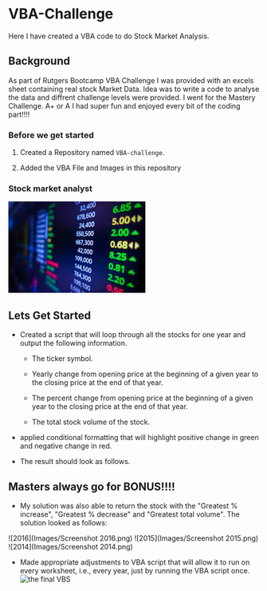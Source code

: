 # VBA-Challenge
Here I have created a VBA code to do Stock Market Analysis.


## Background

As part of Rutgers Bootcamp VBA Challenge I was provided with an excels sheet containing real stock Market Data. Idea was to write a code to analyse the data and diffrent challenge levels were provided. I went for the Mastery Challenge. A+ or A I had super fun and enjoyed every bit of the coding part!!!! 


### Before we get started

1. Created a Repository named `VBA-challenge`.

2. Added the VBA File and Images in this repository


### Stock market analyst

![stock Market](Images/stock.jfif)

## Lets Get Started

* Created a script that will loop through all the stocks for one year and output the following information.

  * The ticker symbol.

  * Yearly change from opening price at the beginning of a given year to the closing price at the end of that year.

  * The percent change from opening price at the beginning of a given year to the closing price at the end of that year.

  * The total stock volume of the stock.

*  applied conditional formatting that will highlight positive change in green and negative change in red.

* The result should look as follows.



## Masters always go for BONUS!!!!

* My solution was also able to return the stock with the "Greatest % increase", "Greatest % decrease" and "Greatest total volume". The solution looked as follows:

![2016](Images/Screenshot 2016.png)
![2015](Images/Screenshot 2015.png)
![2014](Images/Screenshot 2014.png)

* Made appropriate adjustments to  VBA script that will allow it to run on every worksheet, i.e., every year, just by running the VBA script once.
![the final VBS]()

